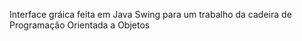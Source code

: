 Interface gráica feita em Java Swing para um trabalho da cadeira de Programação Orientada a Objetos
